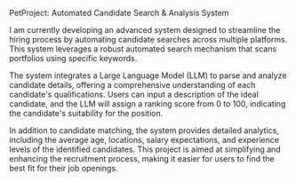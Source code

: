PetProject: Automated Candidate Search & Analysis System

I am currently developing an advanced system designed to streamline the hiring process by automating candidate searches across multiple platforms. This system leverages a robust automated search mechanism that scans portfolios using specific keywords.

The system integrates a Large Language Model (LLM) to parse and analyze candidate details, offering a comprehensive understanding of each candidate's qualifications. Users can input a description of the ideal candidate, and the LLM will assign a ranking score from 0 to 100, indicating the candidate's suitability for the position.

In addition to candidate matching, the system provides detailed analytics, including the average age, locations, salary expectations, and experience levels of the identified candidates. This project is aimed at simplifying and enhancing the recruitment process, making it easier for users to find the best fit for their job openings.
